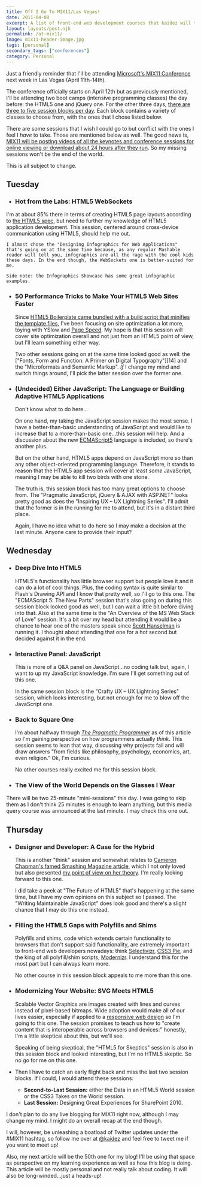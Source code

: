 ```yaml
---
title: Off I Go To MIX11/Las Vegas!
date: 2011-04-08
excerpt: A list of front-end web development courses that kaidez will take at MIX11 2011 and brief explanations of some other courses available
layout: layouts/post.njk
permalink: /at-mix11/
image: mix11-header-image.jpg
tags: [personal]
secondary_tags: ["conferences"]
category: Personal
---
```

Just a friendly reminder that I'll be attending [Microsoft's MIX11 Conference][2] next week in Las Vegas (April 11th-14th).

 [2]: https://web.archive.org/web/20110717222010/http://live.visitmix.com/

The conference officially starts on April 12th but as previously mentioned, I'll be attending two boot camps (intensive programming classes) the day before: the HTML5 one and jQuery one. For the other three days, [there are three to five session blocks per day][4]. Each block contains a variety of classes to choose from, with the ones that I chose listed below.

 [4]: https://web.archive.org/web/20110621043002/http://live.visitmix.com/mix11/schedule

There are some sessions that I wish I could go to but conflict with the ones I feel I *have* to take. Those are mentioned below as well. The good news is, [MIX11 will be posting videos of all the keynotes and conference sessions for online viewing or download about 24 hours after they run][5]. So my missing sessions won't be the end of the world.

 [5]: https://news.microsoft.com/tag/mix11/

This is all subject to change.

## Tuesday

* ### Hot from the Labs: HTML5 WebSockets

I'm at about 85% there in terms of creating HTML5 page layouts according to [the HTML5 spec][7], but need to further my knowledge of HTML5 application development. This session, centered around cross-device communication using HTML5, should help me out.

    I almost chose the "Designing Infographics for Web Applications" that's going on at the same time because, as any regular Mashable reader will tell you, infographics are all the rage with the cool kids these days. In the end though, the WebSockets one is better-suited for me.

    Side note: the Infographics Showcase has some great infographic examples.

* ### 50 Performance Tricks to Make Your HTML5 Web Sites Faster

    Since [HTML5 Boilerplate came bundled with a build script that minifies the template files][11], I've been focusing on site optimization a lot more, toying with YSlow and [Page Speed][13]. My hope is that this session will cover site optimization overall and not just from an HTML5 point of view, but I'll learn something either way.

    Two other sessions going on at the same time looked good as well: the ["Fonts, Form and Function: A Primer on Digital Typography"][14] and the "Microformats and Semantic Markup". *If* I change my mind and switch things around, I'll pick the latter session over the former one.

*   ### (Undecided) Either JavaScript: The Language or Building Adaptive HTML5 Applications

    Don't know what to do here…

    On one hand, my taking the JavaScript session makes the most sense. I have a better-than-basic understanding of JavaScript and would like to increase that to a more-than-basic one…this session will help. And a discussion about the new [ECMAScript5][18] language is included, so there's another plus.

    But on the other hand, HTML5 apps depend on JavaScript more so than any other object-oriented programming language. Therefore, it stands to reason that the HTML5 app session will cover at least *some* JavaScript, meaning I may be able to kill two birds with one stone.

    The truth is, this session block has too many great options to choose from. The "Pragmatic JavaScript, jQuery & AJAX with ASP.NET" looks pretty good as does the "Inspiring UX – UX Lightning Series". I'll admit that the former is in the running for me to attend, but it's in a distant third place.

    Again, I have no idea what to do here so I may make a decision at the last minute. Anyone care to provide their input?

## Wednesday

* ### Deep Dive Into HTML5

    HTML5's functionality has little browser support but people love it and it can do a lot of cool things. Plus, the coding syntax is quite similar to Flash's Drawing API and I know that pretty well, so I'll go to this one. The "ECMAScript 5: The New Parts" session that's also going on during this session block looked good as well, but I can wait a little bit before diving into that. Also at the same time is the "An Overview of the MS Web Stack of Love" session. It's a bit over my head but attending it would be a chance to hear one of the masters speak since [Scott Hanselman][24] is running it. I thought about attending that one for a hot second but decided against it in the end.

* ### Interactive Panel: JavaScript

    This is more of a Q&A panel on JavaScript…no coding talk but, again, I want to up my JavaScript knowledge. I'm sure I'll get something out of this one.

    In the same session block is the "Crafty UX – UX Lightning Series" session, which looks interesting, but not enough for me to blow off the JavaScript one.

* ### Back to Square One

    I'm about halfway through [*The Pragmatic Programmer*][27] as of this article so I'm gaining perspective on how programmers actually *think*. This session seems to lean that way, discussing why projects fail and will draw answers "from fields like philosophy, psychology, economics, art, even religion." Ok, I'm curious.

    No other courses really excited me for this session block.

*   ### The View of the World Depends on the Glasses I Wear

There will be two 25-minute "mini-sessions" this day. I was going to skip them as I don't think 25 minutes is enough to learn anything, but this media query course was announced at the last minute. I may check this one out.

## Thursday

*   ### Designer and Developer: A Case for the Hybrid

    This is another "think" session and somewhat relates to [Cameron Chapman's famed Smashing Magazine article][29], which I not only loved but also presented [my point of view on her theory][30]. I'm really looking forward to this one.

    I did take a peek at "The Future of HTML5" that's happening at the same time, but I have my own opinions on this subject so I passed. The "Writing Maintainable JavaScript" does look good and there's a slight chance that I may do this one instead.

*   ### Filling the HTML5 Gaps with Polyfills and Shims

    Polyfills and shims, code which extends certain functionality to browsers that don't support said functionality, are extremely important to front-end web developers nowadays: think [Selectivizr][34], [CSS3 Pie][35], and the king of all polyfill/shim scripts, [Modernizr][36]. I understand this for the most part but I can always learn more.

    No other course in this session block appeals to me more than this one.

*   ### Modernizing Your Website: SVG Meets HTML5

    Scalable Vector Graphics are images created with lines and curves instead of pixel-based bitmaps. Wide adoption would make all of our lives easier, especially if applied to a [responsive web design][38] so I'm going to this one. The session promises to teach us how to "create content that is interoperable across browsers and devices:" honestly, I'm a little skeptical about this, but we'll see.

    Speaking of being skeptical, the "HTML5 for Skeptics" session is also in this session block and looked interesting, but I'm no HTML5 skeptic. So no go for me on this one.

*   Then I have to catch an early flight back and miss the last two session blocks. If I could, I would attend these sessions:

    *   **Second-to-Last Session:** either the Data in an HTML5 World session or the CSS3 Takes on the World session.
    *   **Last Session:** Designing Great Experiences for SharePoint 2010.

I don't plan to do any live blogging for MIX11 right now, although I may change my mind. I might do an overall recap at the end though.

I will, however, be unleashing a boatload of Twitter updates under the #MIX11 hashtag, so follow me over at [@kaidez][44] and feel free to tweet me if you want to meet up!

Also, my next article will be the 50th one for my blog! I'll be using that space as perspective on my learning experience as well as how this blog is doing. This article will be mostly personal and not really talk about coding. It will also be long-winded…just a heads-up!

 [7]: http://developers.whatwg.org/
 [11]: /html5-boilerplate-version-1/
 [13]: http://code.google.com/speed/page-speed/
 [18]: https://262.ecma-international.org/5.1/
 [24]: http://www.hanselman.com/blog/
 [27]: http://pragprog.com/the-pragmatic-programmer
 [29]: http://www.smashingmagazine.com/2010/09/24/does-the-future-of-the-internet-have-room-for-web-designers/
 [30]: https://web.archive.org/web/20120929035015/http://inspiredm.com/5-survival-tips-for-web-designers/
 [34]: http://selectivizr.com/
 [35]: http://css3pie.com/
 [36]: http://www.modernizr.com/
 [38]: http://www.alistapart.com/articles/responsive-web-design/
 [44]: http://x.com/kaidez
